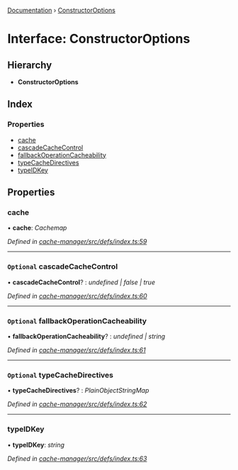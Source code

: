[Documentation](../README.md) › [ConstructorOptions](constructoroptions.md)

# Interface: ConstructorOptions

## Hierarchy

* **ConstructorOptions**

## Index

### Properties

* [cache](constructoroptions.md#cache)
* [cascadeCacheControl](constructoroptions.md#optional-cascadecachecontrol)
* [fallbackOperationCacheability](constructoroptions.md#optional-fallbackoperationcacheability)
* [typeCacheDirectives](constructoroptions.md#optional-typecachedirectives)
* [typeIDKey](constructoroptions.md#typeidkey)

## Properties

###  cache

• **cache**: *Cachemap*

*Defined in [cache-manager/src/defs/index.ts:59](https://github.com/badbatch/graphql-box/blob/bf31fdc/packages/cache-manager/src/defs/index.ts#L59)*

___

### `Optional` cascadeCacheControl

• **cascadeCacheControl**? : *undefined | false | true*

*Defined in [cache-manager/src/defs/index.ts:60](https://github.com/badbatch/graphql-box/blob/bf31fdc/packages/cache-manager/src/defs/index.ts#L60)*

___

### `Optional` fallbackOperationCacheability

• **fallbackOperationCacheability**? : *undefined | string*

*Defined in [cache-manager/src/defs/index.ts:61](https://github.com/badbatch/graphql-box/blob/bf31fdc/packages/cache-manager/src/defs/index.ts#L61)*

___

### `Optional` typeCacheDirectives

• **typeCacheDirectives**? : *PlainObjectStringMap*

*Defined in [cache-manager/src/defs/index.ts:62](https://github.com/badbatch/graphql-box/blob/bf31fdc/packages/cache-manager/src/defs/index.ts#L62)*

___

###  typeIDKey

• **typeIDKey**: *string*

*Defined in [cache-manager/src/defs/index.ts:63](https://github.com/badbatch/graphql-box/blob/bf31fdc/packages/cache-manager/src/defs/index.ts#L63)*

